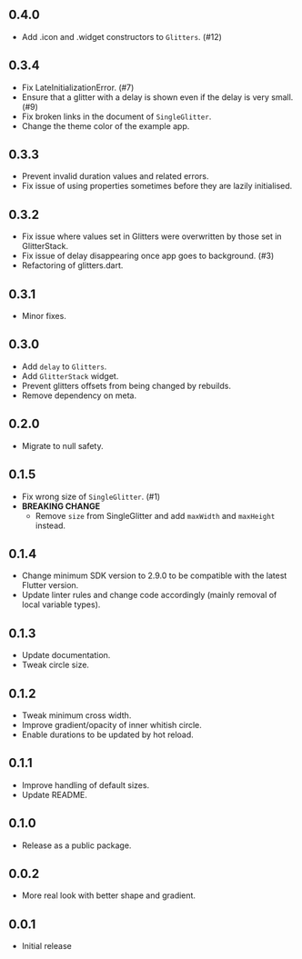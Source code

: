 ## 0.4.0

- Add .icon and .widget constructors to `Glitters`. (#12)

## 0.3.4

- Fix LateInitializationError. (#7)
- Ensure that a glitter with a delay is shown even if the delay is very small. (#9)
- Fix broken links in the document of `SingleGlitter`.
- Change the theme color of the example app.

## 0.3.3

- Prevent invalid duration values and related errors.
- Fix issue of using properties sometimes before they are lazily initialised.

## 0.3.2

- Fix issue where values set in Glitters were overwritten by those set in GlitterStack.
- Fix issue of delay disappearing once app goes to background. (#3)
- Refactoring of glitters.dart.

## 0.3.1

- Minor fixes.

## 0.3.0

- Add `delay` to `Glitters`.
- Add `GlitterStack` widget.
- Prevent glitters offsets from being changed by rebuilds.
- Remove dependency on meta.

## 0.2.0

- Migrate to null safety.

## 0.1.5

- Fix wrong size of `SingleGlitter`. (#1)
- **BREAKING CHANGE**
    - Remove `size` from SingleGlitter and add `maxWidth` and `maxHeight` instead.

## 0.1.4

- Change minimum SDK version to 2.9.0 to be compatible with the latest Flutter version.
- Update linter rules and change code accordingly (mainly removal of local variable types).

## 0.1.3

- Update documentation.
- Tweak circle size.

## 0.1.2

- Tweak minimum cross width.
- Improve gradient/opacity of inner whitish circle.
- Enable durations to be updated by hot reload. 

## 0.1.1

- Improve handling of default sizes.
- Update README.

## 0.1.0

- Release as a public package.

## 0.0.2

- More real look with better shape and gradient.

## 0.0.1

- Initial release
